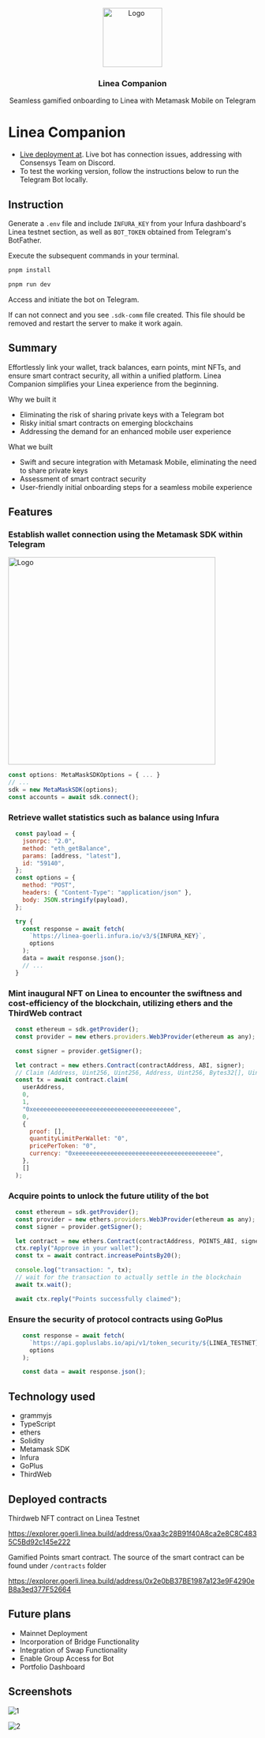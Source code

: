 <br />
<div align="center">
  <a href="https://github.com/aeither/azuro-telegram-bot">
    <img src="https://github.com/aeither/linea-companion/assets/36173828/aac8b80a-0dd0-4ed5-81ad-6de9f292046e" alt="Logo" width="120" >
  </a>

<h3 align="center">Linea Companion</h3>
  <p align="center">
    Seamless gamified onboarding to Linea with Metamask Mobile on Telegram
    <br />
  </p>
</div>

# Linea Companion

- [Live deployment at](https://t.me/LineaCompanionBot). Live bot has connection issues, addressing with Consensys Team on Discord.
- To test the working version, follow the instructions below to run the Telegram Bot locally. 

## Instruction

Generate a `.env` file and include `INFURA_KEY` from your Infura dashboard's Linea testnet section, as well as `BOT_TOKEN` obtained from Telegram's BotFather.

Execute the subsequent commands in your terminal.

```bash
pnpm install
```

```bash
pnpm run dev
```

Access and initiate the bot on Telegram.

If can not connect and you see `.sdk-comm` file created. This file should be removed and restart the server to make it work again.

## Summary

Effortlessly link your wallet, track balances, earn points, mint NFTs, and ensure smart contract security, all within a unified platform. Linea Companion simplifies your Linea experience from the beginning.

Why we built it
- Eliminating the risk of sharing private keys with a Telegram bot
- Risky initial smart contracts on emerging blockchains
- Addressing the demand for an enhanced mobile user experience

What we built
- Swift and secure integration with Metamask Mobile, eliminating the need to share private keys
- Assessment of smart contract security
- User-friendly initial onboarding steps for a seamless mobile experience

## Features

### Establish wallet connection using the Metamask SDK within Telegram

<img src="https://github.com/aeither/linea-companion/assets/36173828/a23e80dd-2b53-4bec-a9c0-7b464ed4ddfb" alt="Logo" width="420" >

```jsx
const options: MetaMaskSDKOptions = { ... }
// ...
sdk = new MetaMaskSDK(options);
const accounts = await sdk.connect();
```

### Retrieve wallet statistics such as balance using Infura

```jsx
  const payload = {
    jsonrpc: "2.0",
    method: "eth_getBalance",
    params: [address, "latest"],
    id: "59140",
  };
  const options = {
    method: "POST",
    headers: { "Content-Type": "application/json" },
    body: JSON.stringify(payload),
  };

  try {
    const response = await fetch(
      `https://linea-goerli.infura.io/v3/${INFURA_KEY}`,
      options
    );
    data = await response.json();
    // ...
  }
```

### Mint inaugural NFT on Linea to encounter the swiftness and cost-efficiency of the blockchain, utilizing ethers and the ThirdWeb contract

```jsx
  const ethereum = sdk.getProvider();
  const provider = new ethers.providers.Web3Provider(ethereum as any);

  const signer = provider.getSigner();

  let contract = new ethers.Contract(contractAddress, ABI, signer);
  // Claim (Address, Uint256, Uint256, Address, Uint256, Bytes32[], Uint256, Uint256, Address, Bytes)
  const tx = await contract.claim(
    userAddress,
    0,
    1,
    "0xeeeeeeeeeeeeeeeeeeeeeeeeeeeeeeeeeeeeeeee",
    0,
    {
      proof: [],
      quantityLimitPerWallet: "0",
      pricePerToken: "0",
      currency: "0xeeeeeeeeeeeeeeeeeeeeeeeeeeeeeeeeeeeeeeee",
    },
    []
  );
```

### Acquire points to unlock the future utility of the bot

```jsx
  const ethereum = sdk.getProvider();
  const provider = new ethers.providers.Web3Provider(ethereum as any);
  const signer = provider.getSigner();

  let contract = new ethers.Contract(contractAddress, POINTS_ABI, signer);
  ctx.reply("Approve in your wallet");
  const tx = await contract.increasePointsBy20();

  console.log("transaction: ", tx);
  // wait for the transaction to actually settle in the blockchain
  await tx.wait();

  await ctx.reply("Points successfully claimed");
```

### Ensure the security of protocol contracts using GoPlus

```jsx
    const response = await fetch(
      `https://api.gopluslabs.io/api/v1/token_security/${LINEA_TESTNET}?contract_addresses=${message.text}`,
      options
    );

    const data = await response.json();
```

## Technology used

- grammyjs
- TypeScript
- ethers
- Solidity
- Metamask SDK
- Infura
- GoPlus
- ThirdWeb

## Deployed contracts

Thirdweb NFT contract on Linea Testnet

https://explorer.goerli.linea.build/address/0xaa3c28B91f40A8ca2e8C8C4835C5Bd92c145e222

Gamified Points smart contract. The source of the smart contract can be found under `/contracts` folder

https://explorer.goerli.linea.build/address/0x2e0bB37BE1987a123e9F4290eB8a3ed377F52664

## Future plans

- Mainnet Deployment
- Incorporation of Bridge Functionality
- Integration of Swap Functionality
- Enable Group Access for Bot
- Portfolio Dashboard

## Screenshots

![1](https://github.com/aeither/linea-companion/assets/36173828/56efccfd-3ad7-4785-a024-34e19e7c5529)

![2](https://github.com/aeither/linea-companion/assets/36173828/259168e0-3311-47b8-ba7a-08fdd05941ab)
